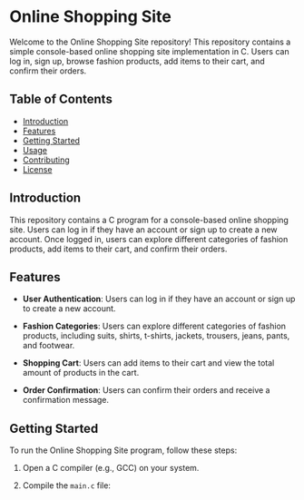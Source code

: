 # Online Shopping Site

Welcome to the Online Shopping Site repository! This repository contains a simple console-based online shopping site implementation in C. Users can log in, sign up, browse fashion products, add items to their cart, and confirm their orders.

## Table of Contents

- [Introduction](#introduction)
- [Features](#features)
- [Getting Started](#getting-started)
- [Usage](#usage)
- [Contributing](#contributing)
- [License](#license)

## Introduction

This repository contains a C program for a console-based online shopping site. Users can log in if they have an account or sign up to create a new account. Once logged in, users can explore different categories of fashion products, add items to their cart, and confirm their orders.

## Features

- **User Authentication**: Users can log in if they have an account or sign up to create a new account.

- **Fashion Categories**: Users can explore different categories of fashion products, including suits, shirts, t-shirts, jackets, trousers, jeans, pants, and footwear.

- **Shopping Cart**: Users can add items to their cart and view the total amount of products in the cart.

- **Order Confirmation**: Users can confirm their orders and receive a confirmation message.

## Getting Started

To run the Online Shopping Site program, follow these steps:

1. Open a C compiler (e.g., GCC) on your system.

2. Compile the `main.c` file:
